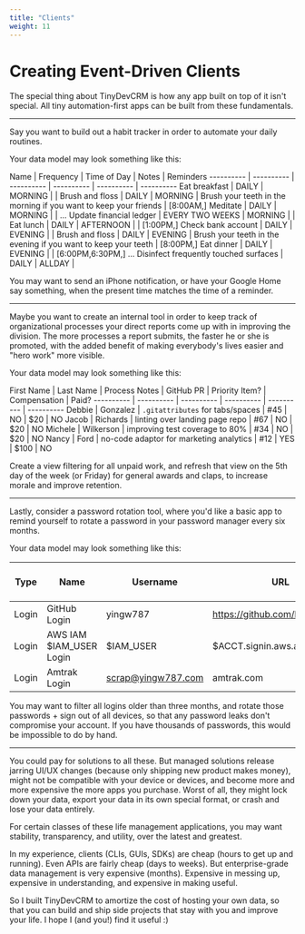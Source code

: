 ```yaml
---
title: "Clients"
weight: 11
---
```


# Creating Event-Driven Clients

The special thing about TinyDevCRM is how any app built on top of it isn't
special. All tiny automation-first apps can be built from these fundamentals.

__________

Say you want to build out a habit tracker in order to automate your daily
routines.

Your data model may look something like this:

Name | Frequency | Time of Day | Notes | Reminders
---------- | ---------- | ---------- | ---------- | ---------- | ----------
Eat breakfast | DAILY | MORNING | |
Brush and floss | DAILY | MORNING | Brush your teeth in the morning if you want to keep your friends | [8:00AM,]
Meditate | DAILY | MORNING | |
...
Update financial ledger | EVERY TWO WEEKS | MORNING | |
Eat lunch | DAILY | AFTERNOON | | [1:00PM,]
Check bank account | DAILY | EVENING | |
Brush and floss | DAILY | EVENING | Brush your teeth in the evening if you want to keep your teeth | [8:00PM,]
Eat dinner | DAILY | EVENING | | [6:00PM,6:30PM,]
...
Disinfect frequently touched surfaces | DAILY | ALLDAY |

You may want to send an iPhone notification, or have your Google Home say
something, when the present time matches the time of a reminder.

__________

Maybe you want to create an internal tool in order to keep track of
organizational processes your direct reports come up with in improving the
division. The more processes a report submits, the faster he or she is promoted,
with the added benefit of making everybody's lives easier and "hero work" more
visible.

Your data model may look something like this:

First Name | Last Name | Process Notes | GitHub PR | Priority Item? | Compensation | Paid?
---------- | ---------- | ---------- | ---------- | ---------- | ----------
Debbie | Gonzalez | `.gitattributes` for tabs/spaces | #45 | NO | $20 | NO
Jacob | Richards | linting over landing page repo | #67 | NO | $20 | NO
Michele | Wilkerson | improving test coverage to 80% | #34 | NO | $20 | NO
Nancy | Ford | no-code adaptor for marketing analytics | #12 | YES | $100 | NO

Create a view filtering for all unpaid work, and refresh that view on the 5th
day of the week (or Friday) for general awards and claps, to increase morale and
improve retention.

__________

Lastly, consider a password rotation tool, where you'd like a basic app to
remind yourself to rotate a password in your password manager every six months.

Your data model may look something like this:

Type | Name | Username | URL | Password Last Rotated
---------- | ---------- | ---------- | ---------- | ----------
Login | GitHub Login | yingw787 | https://github.com/login | 2018-07-22
Login | AWS IAM $IAM_USER Login | $IAM_USER | $ACCT.signin.aws.amazon.com | 2019-05-25
Login | Amtrak Login | scrap@yingw787.com | amtrak.com | 2007-01-02

You may want to filter all logins older than three months, and rotate those
passwords + sign out of all devices, so that any password leaks don't compromise
your account. If you have thousands of passwords, this would be impossible to do
by hand.

__________

You could pay for solutions to all these. But managed solutions release jarring
UI/UX changes (because only shipping new product makes money), might not be
compatible with your device or devices, and become more and more expensive the
more apps you purchase. Worst of all, they might lock down your data, export
your data in its own special format, or crash and lose your data entirely.

For certain classes of these life management applications, you may want
stability, transparency, and utility, over the latest and greatest.

In my experience, clients (CLIs, GUIs, SDKs) are cheap (hours to get up and
running). Even APIs are fairly cheap (days to weeks). But enterprise-grade data
management is very expensive (months). Expensive in messing up, expensive in
understanding, and expensive in making useful.

So I built TinyDevCRM to amortize the cost of hosting your own data, so that you
can build and ship side projects that stay with you and improve your life. I
hope I (and you!) find it useful :)
